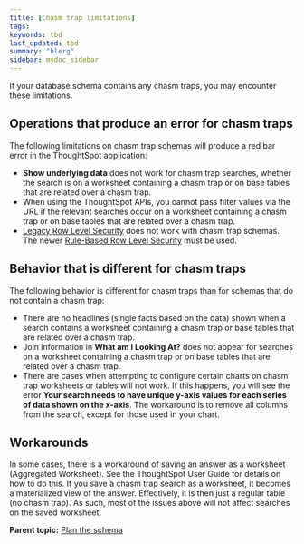 ```yaml
---
title: [Chasm trap limitations]
tags: 
keywords: tbd
last_updated: tbd
summary: "blerg"
sidebar: mydoc_sidebar
---
```

If your database schema contains any chasm traps, you may encounter these limitations.

## Operations that produce an error for chasm traps

The following limitations on chasm trap schemas will produce a red bar error in the ThoughtSpot application:

-   **Show underlying data** does not work for chasm trap searches, whether the search is on a worksheet containing a chasm trap or on base tables that are related over a chasm trap.
-   When using the ThoughtSpot APIs, you cannot pass filter values via the URL if the relevant searches occur on a worksheet containing a chasm trap or on base tables that are related over a chasm trap.
-   [Legacy Row Level Security](../data_security/about_legacy_row_security.html#) does not work with chasm trap schemas. The newer [Rule-Based Row Level Security](../data_security/new_row_level_security.html#) must be used.

## Behavior that is different for chasm traps

The following behavior is different for chasm traps than for schemas that do not contain a chasm trap:

-   There are no headlines (single facts based on the data) shown when a search contains a worksheet containing a chasm trap or base tables that are related over a chasm trap.
-   Join information in **What am I Looking At?** does not appear for searches on a worksheet containing a chasm trap or on base tables that are related over a chasm trap.
-   There are cases when attempting to configure certain charts on chasm trap worksheets or tables will not work. If this happens, you will see the error **Your search needs to have unique y-axis values for each series of data shown on the x-axis**. The workaround is to remove all columns from the search, except for those used in your chart.

## Workarounds

In some cases, there is a workaround of saving an answer as a worksheet (Aggregated Worksheet). See the ThoughtSpot User Guide for details on how to do this. If you save a chasm trap search as a worksheet, it becomes a materialized view of the answer. Effectively, it is then just a regular table (no chasm trap). As such, most of the issues above will not affect searches on the saved worksheet.

**Parent topic:** [Plan the schema](../../admin/loading/plan_schema.html)
